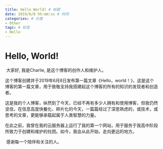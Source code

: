 ```yaml
---
title: Hello World! # 标题
date: 2019/6/8 hh:mm:ss # 时间
categories: # 分类
- Other
tags: # 标签
- Hello
---
```


# Hello, World! 

​	大家好, 我是Charlie, 是这个博客的创作人和维护人。

<!--more-->

​	这个博客创建并于2019年6月8日发布第一篇文章《Hello，world！》，这是这个博客的第一篇文章，用于致敬支持我搭建起这个博客的所有的知识的发现者和创造者。

​	这是我的个人博客，纵然到了今天，已经不再有多少人拥有和使用博客，但我仍然坚信，在信息高度快餐化、碎片化的今天，一篇篇经过了深思熟虑的，或技术，或思考的文章，更能够承载起属于人类智慧的力量。

​	在此之前，我曾在我的云服务器上运行了我的第一个网站，用于服务于我高中阶段所致力于创建和维护的社团。如今，我会从此开始，走向更远的地方。

​	感谢每一个陪伴和关注的人。

